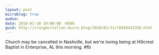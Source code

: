 ```yaml
---
layout: post
microblog: true
audio: 
date: 2010-01-30 19:00:00 -0500
guid: http://craigmcclellan.micro.blog/2010/01/31/t8456422318.html
---
```

Church may be cancelled in Nashville, but we're loving being at Hillcrest Baptist in Enterprise, AL this morning.  #fb
